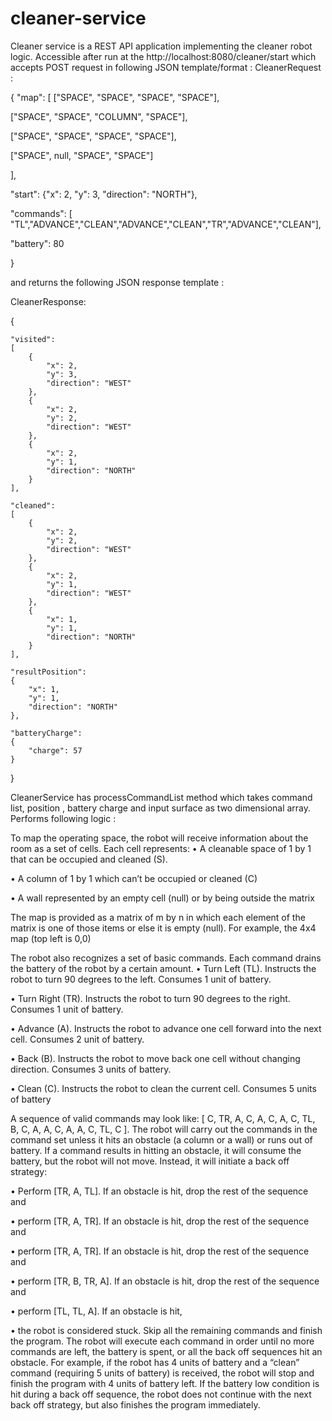 # cleaner-service
Cleaner service is a REST API application implementing the cleaner robot logic.
Accessible after run at the http://localhost:8080/cleaner/start which accepts POST request in following JSON template/format : 
CleanerRequest : 

{
"map":
[ 
  ["SPACE", "SPACE", "SPACE", "SPACE"],
  
  ["SPACE", "SPACE", "COLUMN", "SPACE"],
  
  ["SPACE", "SPACE", "SPACE", "SPACE"],
  
  ["SPACE", null, "SPACE", "SPACE"] 
  
],

"start": {"x": 2, "y": 3, "direction": "NORTH"},

"commands": [ "TL","ADVANCE","CLEAN","ADVANCE","CLEAN","TR","ADVANCE","CLEAN"],

"battery": 80

}

and returns the following JSON response template :


CleanerResponse: 

{

    "visited":
    [
        {
            "x": 2,
            "y": 3,
            "direction": "WEST"
        },
        {
            "x": 2,
            "y": 2,
            "direction": "WEST"
        },
        {
            "x": 2,
            "y": 1,
            "direction": "NORTH"
        }
    ],
    
    "cleaned":
    [
        {
            "x": 2,
            "y": 2,
            "direction": "WEST"
        },
        {
            "x": 2,
            "y": 1,
            "direction": "WEST"
        },
        {
            "x": 1,
            "y": 1,
            "direction": "NORTH"
        }
    ],
    
    "resultPosition":
    {
        "x": 1,
        "y": 1,
        "direction": "NORTH"
    },
    
    "batteryCharge": 
    {
        "charge": 57
    }
    
}


CleanerService has processCommandList method which takes command list, position , battery charge and input surface as two dimensional array.
Performs following logic : 

To map the operating space, the robot will receive information about the room as a set of cells. Each cell represents:
• A cleanable space of 1 by 1 that can be occupied and cleaned (S).

• A column of 1 by 1 which can’t be occupied or cleaned (C)

• A wall represented by an empty cell (null) or by being outside the matrix

The map is provided as a matrix of m by n in which each element of the matrix is one of those items or else it is empty (null). 
For example, the 4x4 map (top left is 0,0)

The robot also recognizes a set of basic commands. Each command drains the battery of the robot by a certain amount.
• Turn Left (TL). Instructs the robot to turn 90 degrees to the left. Consumes 1 unit of battery.

• Turn Right (TR). Instructs the robot to turn 90 degrees to the right. Consumes 1 unit of battery.

• Advance (A). Instructs the robot to advance one cell forward into the next cell. Consumes 2 unit of battery.

• Back (B). Instructs the robot to move back one cell without changing direction. Consumes 3 units of battery.

• Clean (C). Instructs the robot to clean the current cell. Consumes 5 units of battery


A sequence of valid commands may look like: [ C, TR, A, C, A, C, A, C, TL, B, C, A, A, C, A, A, C, TL, C ].
The robot will carry out the commands in the command set unless it hits an obstacle (a column or a wall) or runs out of battery.
If a command results in hitting an obstacle, it will consume the battery, but the robot will not move. Instead, it will initiate a back off strategy:

• Perform [TR, A, TL]. If an obstacle is hit, drop the rest of the sequence and

• perform [TR, A, TR]. If an obstacle is hit, drop the rest of the sequence and

• perform [TR, A, TR]. If an obstacle is hit, drop the rest of the sequence and

• perform [TR, B, TR, A]. If an obstacle is hit, drop the rest of the sequence and

• perform [TL, TL, A]. If an obstacle is hit,

• the robot is considered stuck. 
Skip all the remaining commands and finish the program.
The robot will execute each command in order until no more commands are left, the battery is spent, or all the back off sequences hit an obstacle.
For example, if the robot has 4 units of battery and a “clean” command (requiring 5 units of battery) is received,
the robot will stop and finish the program with 4 units of battery left. 
If the battery low condition is hit during a back off sequence, the robot does not continue with the next back off strategy,
but also finishes the program immediately.


